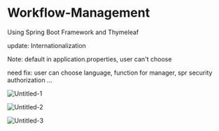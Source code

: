 # Workflow-Management
Using Spring Boot Framework and Thymeleaf

update: Internationalization

Note: default in application.properties, user can't choose

need fix:  user can choose language, function for manager, spr security authorization ...

![Untitled-1](https://user-images.githubusercontent.com/66809586/130651243-56a19956-8925-424e-9a1d-1639e8f2adbc.png)

![Untitled-2](https://user-images.githubusercontent.com/66809586/130651249-a243d208-2871-4035-943f-eb19a02d0213.png)

![Untitled-3](https://user-images.githubusercontent.com/66809586/130651253-b47d21c7-d50b-40a8-ba75-a05d35d2a17c.png)

